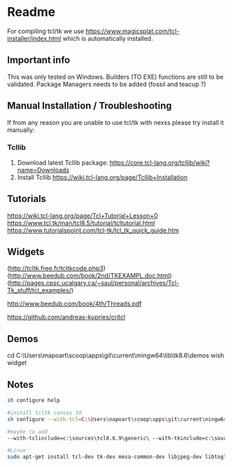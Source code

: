 # Readme

For compiling tcl/tk we use https://www.magicsplat.com/tcl-installer/index.html which is automatically installed.

## Important info

This was only tested on Windows. Builders (TO EXE) functions are still to be validated. Package Managers needs to be added (fossil and teacup ?)

## Manual Installation / Troubleshooting

If from any reason you are unable to use tcl/tk with nexss please try install it manually:

### Tcllib

1. Download latest Tcllib package: https://core.tcl-lang.org/tcllib/wiki?name=Downloads
2. Install Tcllib https://wiki.tcl-lang.org/page/Tcllib+Installation

## Tutorials

<https://wiki.tcl-lang.org/page/Tcl+Tutorial+Lesson+0>  
<https://www.tcl.tk/man/tcl8.5/tutorial/tcltutorial.html>  
<https://www.tutorialspoint.com/tcl-tk/tcl_tk_quick_guide.htm>

## Widgets

(http://tcltk.free.fr/tcltkcode.php3)
(http://www.beedub.com/book/2nd/TKEXAMPL.doc.html)
(http://pages.cpsc.ucalgary.ca/~saul/personal/archives/Tcl-Tk_stuff/tcl_examples/)

<!-- http://www.beedub.com/book/ -->

http://www.beedub.com/book/4th/Threads.pdf

https://github.com/andreas-kupries/critcl

## Demos

cd C:\Users\mapoart\scoop\apps\git\current\mingw64\lib\tk8.6\demos
wish widget

## Notes

```sh
sh configure help

#install tcltk canvas 3d
sh configure --with-tcl=C:\Users\mapoart\scoop\apps\git\current\mingw64\lib --with-tk=C:\Users\mapoart\scoop\apps\git\current\mingw64\lib --with-tclinclude=c:\sources\tcl8.6.9\generic\ --with-tkinclude=c:\sources\tk8.6.9\generic\

#maybe to add
--with-tclinclude=c:\sources\tcl8.6.9\generic\ --with-tkinclude=c:\sources\tk8.6.9\generic\

#Linux
sudo apt-get install tcl-dev tk-dev mesa-common-dev libjpeg-dev libtogl-dev
```
